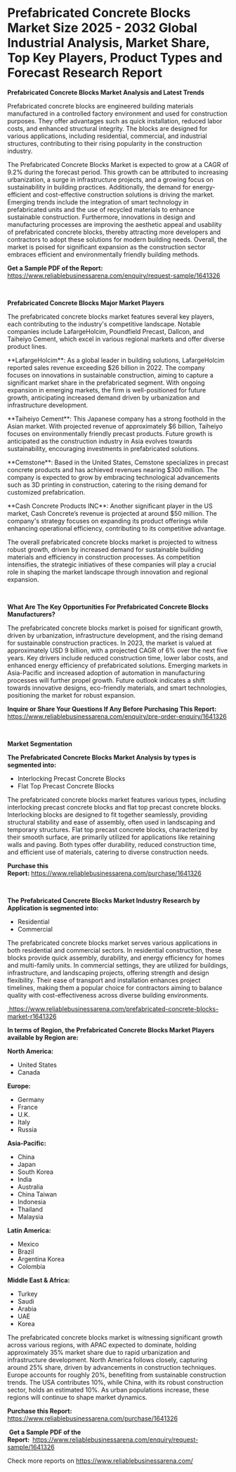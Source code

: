 <p><h1>Prefabricated Concrete Blocks Market Size 2025 - 2032 Global Industrial Analysis, Market Share, Top Key Players, Product Types and Forecast Research Report</h1></p><p><strong>Prefabricated Concrete Blocks Market Analysis and Latest Trends</strong></p>
<p><p>Prefabricated concrete blocks are engineered building materials manufactured in a controlled factory environment and used for construction purposes. They offer advantages such as quick installation, reduced labor costs, and enhanced structural integrity. The blocks are designed for various applications, including residential, commercial, and industrial structures, contributing to their rising popularity in the construction industry.</p><p>The Prefabricated Concrete Blocks Market is expected to grow at a CAGR of 9.2% during the forecast period. This growth can be attributed to increasing urbanization, a surge in infrastructure projects, and a growing focus on sustainability in building practices. Additionally, the demand for energy-efficient and cost-effective construction solutions is driving the market. Emerging trends include the integration of smart technology in prefabricated units and the use of recycled materials to enhance sustainable construction. Furthermore, innovations in design and manufacturing processes are improving the aesthetic appeal and usability of prefabricated concrete blocks, thereby attracting more developers and contractors to adopt these solutions for modern building needs. Overall, the market is poised for significant expansion as the construction sector embraces efficient and environmentally friendly building methods.</p></p>
<p><strong>Get a Sample PDF of the Report:&nbsp;</strong> <a href="https://www.reliablebusinessarena.com/enquiry/request-sample/1641326?utm_campaign=2146&utm_medium=2&utm_source=Github&utm_content=ia&utm_term=02042025&utm_id=prefabricated-concrete-blocks">https://www.reliablebusinessarena.com/enquiry/request-sample/1641326</a></p>
<p>&nbsp;</p>
<p><strong>Prefabricated Concrete Blocks Major Market Players</strong></p>
<p><p>The prefabricated concrete blocks market features several key players, each contributing to the industry's competitive landscape. Notable companies include LafargeHolcim, Poundfield Precast, Dallcon, and Taiheiyo Cement, which excel in various regional markets and offer diverse product lines.</p><p>**LafargeHolcim**: As a global leader in building solutions, LafargeHolcim reported sales revenue exceeding $26 billion in 2022. The company focuses on innovations in sustainable construction, aiming to capture a significant market share in the prefabricated segment. With ongoing expansion in emerging markets, the firm is well-positioned for future growth, anticipating increased demand driven by urbanization and infrastructure development.</p><p>**Taiheiyo Cement**: This Japanese company has a strong foothold in the Asian market. With projected revenue of approximately $6 billion, Taiheiyo focuses on environmentally friendly precast products. Future growth is anticipated as the construction industry in Asia evolves towards sustainability, encouraging investments in prefabricated solutions.</p><p>**Cemstone**: Based in the United States, Cemstone specializes in precast concrete products and has achieved revenues nearing $300 million. The company is expected to grow by embracing technological advancements such as 3D printing in construction, catering to the rising demand for customized prefabrication.</p><p>**Cash Concrete Products INC**: Another significant player in the US market, Cash Concrete’s revenue is projected at around $50 million. The company's strategy focuses on expanding its product offerings while enhancing operational efficiency, contributing to its competitive advantage.</p><p>The overall prefabricated concrete blocks market is projected to witness robust growth, driven by increased demand for sustainable building materials and efficiency in construction processes. As competition intensifies, the strategic initiatives of these companies will play a crucial role in shaping the market landscape through innovation and regional expansion.</p></p>
<p>&nbsp;</p>
<p><strong>What Are The Key Opportunities For Prefabricated Concrete Blocks Manufacturers?</strong></p>
<p><p>The prefabricated concrete blocks market is poised for significant growth, driven by urbanization, infrastructure development, and the rising demand for sustainable construction practices. In 2023, the market is valued at approximately USD 9 billion, with a projected CAGR of 6% over the next five years. Key drivers include reduced construction time, lower labor costs, and enhanced energy efficiency of prefabricated solutions. Emerging markets in Asia-Pacific and increased adoption of automation in manufacturing processes will further propel growth. Future outlook indicates a shift towards innovative designs, eco-friendly materials, and smart technologies, positioning the market for robust expansion.</p></p>
<p><strong>Inquire or Share Your Questions If Any Before Purchasing This Report:</strong> <a href="https://www.reliablebusinessarena.com/enquiry/pre-order-enquiry/1641326?utm_campaign=2146&utm_medium=2&utm_source=Github&utm_content=ia&utm_term=02042025&utm_id=prefabricated-concrete-blocks">https://www.reliablebusinessarena.com/enquiry/pre-order-enquiry/1641326</a></p>
<p>&nbsp;</p>
<p><strong>Market Segmentation</strong></p>
<p><strong>The Prefabricated Concrete Blocks Market Analysis by types is segmented into:</strong></p>
<p><ul><li>Interlocking Precast Concrete Blocks</li><li>Flat Top Precast Concrete Blocks</li></ul></p>
<p><p>The prefabricated concrete blocks market features various types, including interlocking precast concrete blocks and flat top precast concrete blocks. Interlocking blocks are designed to fit together seamlessly, providing structural stability and ease of assembly, often used in landscaping and temporary structures. Flat top precast concrete blocks, characterized by their smooth surface, are primarily utilized for applications like retaining walls and paving. Both types offer durability, reduced construction time, and efficient use of materials, catering to diverse construction needs.</p></p>
<p><strong>Purchase this Report:&nbsp;</strong><a href="https://www.reliablebusinessarena.com/purchase/1641326?utm_campaign=2146&utm_medium=2&utm_source=Github&utm_content=ia&utm_term=02042025&utm_id=prefabricated-concrete-blocks">https://www.reliablebusinessarena.com/purchase/1641326</a></p>
<p>&nbsp;</p>
<p><strong>The Prefabricated Concrete Blocks Market Industry Research by Application is segmented into:</strong></p>
<p><ul><li>Residential</li><li>Commercial</li></ul></p>
<p><p>The prefabricated concrete blocks market serves various applications in both residential and commercial sectors. In residential construction, these blocks provide quick assembly, durability, and energy efficiency for homes and multi-family units. In commercial settings, they are utilized for buildings, infrastructure, and landscaping projects, offering strength and design flexibility. Their ease of transport and installation enhances project timelines, making them a popular choice for contractors aiming to balance quality with cost-effectiveness across diverse building environments.</p></p>
<p><a href="https://www.reliablebusinessarena.com/prefabricated-concrete-blocks-market-r1641326?utm_campaign=2146&utm_medium=2&utm_source=Github&utm_content=ia&utm_term=02042025&utm_id=prefabricated-concrete-blocks">&nbsp;https://www.reliablebusinessarena.com/prefabricated-concrete-blocks-market-r1641326</a></p>
<p><strong>In terms of Region, the Prefabricated Concrete Blocks Market Players available by Region are:</strong></p>
<p>
    <p> <strong> North America: </strong>
        <ul>
            <li>United States</li>
            <li>Canada</li>
        </ul>
        </p> 
    <p> <strong> Europe: </strong>
        <ul>
            <li>Germany</li>
            <li>France</li>
            <li>U.K.</li>
            <li>Italy</li>
            <li>Russia</li>
        </ul>
        </p> 
    <p> <strong> Asia-Pacific: </strong>
        <ul>
            <li>China</li>
            <li>Japan</li>
            <li>South Korea</li>
            <li>India</li>
            <li>Australia</li>
            <li>China Taiwan</li>
            <li>Indonesia</li>
            <li>Thailand</li>
            <li>Malaysia</li>
        </ul>
        </p> 
    <p> <strong> Latin America: </strong>
        <ul>
            <li>Mexico</li>
            <li>Brazil</li>
            <li>Argentina Korea</li>
            <li>Colombia</li>
        </ul>
        </p> 
    <p> <strong> Middle East & Africa: </strong>
        <ul>
            <li>Turkey</li>
            <li>Saudi</li>
            <li>Arabia</li>
            <li>UAE</li>
            <li>Korea</li>
        </ul>
    </p>
    </p>
<p><p>The prefabricated concrete blocks market is witnessing significant growth across various regions, with APAC expected to dominate, holding approximately 35% market share due to rapid urbanization and infrastructure development. North America follows closely, capturing around 25% share, driven by advancements in construction techniques. Europe accounts for roughly 20%, benefiting from sustainable construction trends. The USA contributes 10%, while China, with its robust construction sector, holds an estimated 10%. As urban populations increase, these regions will continue to shape market dynamics.</p></p>
<p><strong>Purchase this Report: </strong><a href="https://www.reliablebusinessarena.com/purchase/1641326?utm_campaign=2146&utm_medium=2&utm_source=Github&utm_content=ia&utm_term=02042025&utm_id=prefabricated-concrete-blocks">https://www.reliablebusinessarena.com/purchase/1641326</a></p>
<p>&nbsp;<strong>Get a Sample PDF of the Report:&nbsp;&nbsp;</strong><a href="https://www.reliablebusinessarena.com/enquiry/request-sample/1641326?utm_campaign=2146&utm_medium=2&utm_source=Github&utm_content=ia&utm_term=02042025&utm_id=prefabricated-concrete-blocks">https://www.reliablebusinessarena.com/enquiry/request-sample/1641326</a></p>
<p><strong></strong></p>
<p>Check more reports on <a href="https://www.reliablebusinessarena.com/?utm_campaign=2146&utm_medium=2&utm_source=Github&utm_content=ia&utm_term=02042025&utm_id=prefabricated-concrete-blocks">https://www.reliablebusinessarena.com/</a></p>
